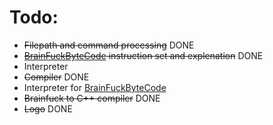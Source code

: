 # Todo:
- ~~Filepath and command processing~~ DONE
- ~~[BrainFuckByteCode](https://github.com/DrParanoya/Brainfuck/blob/main/BFBC.md) instruction set and explenation~~ DONE
- Interpreter
- ~~Compiler~~ DONE
- Interpreter for [BrainFuckByteCode](https://github.com/DrParanoya/Brainfuck/blob/main/BFBC.md)
- ~~Brainfuck to C++ compiler~~ DONE
- ~~Logo~~ DONE
